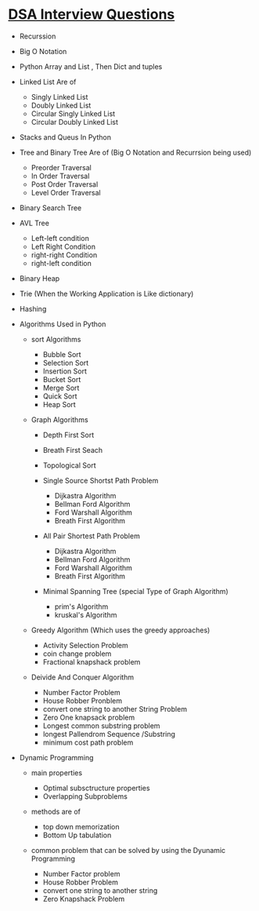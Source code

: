 # <ins> DSA Interview Questions </ins> #

- Recurssion 

- Big O Notation 

- Python Array and List , Then Dict and tuples 


- Linked List Are of 
    
    - Singly Linked List
    - Doubly Linked List
    - Circular Singly Linked List
    - Circular Doubly Linked List

- Stacks and Queus In Python 

- Tree and Binary Tree Are of (Big O Notation and Recurrsion being used) 
    
    - Preorder Traversal
    - In Order Traversal
    - Post Order Traversal
    - Level Order Traversal

- Binary Search Tree

- AVL Tree
    - Left-left condition
    - Left Right Condition
    - right-right Condition
    - right-left condition 

- Binary Heap

- Trie (When the Working Application is Like dictionary)

- Hashing 

- Algorithms Used in Python 

    - sort Algorithms

        - Bubble Sort
        - Selection Sort
        - Insertion Sort
        - Bucket Sort
        - Merge Sort
        - Quick Sort
        - Heap Sort

    - Graph Algorithms

        - Depth First Sort
        - Breath First Seach
        - Topological Sort

        - Single Source Shortst Path Problem
            - Dijkastra Algorithm
            - Bellman Ford Algorithm
            - Ford Warshall Algorithm
            - Breath First Algorithm
        - All Pair Shortest Path Problem

            - Dijkastra Algorithm
            - Bellman Ford Algorithm
            - Ford Warshall Algorithm
            - Breath First Algorithm

        - Minimal Spanning Tree (special Type of Graph Algorithm)

            - prim's Algorithm
            - kruskal's Algorithm

    - Greedy Algorithm (Which uses the greedy approaches)

        - Activity Selection Problem
        - coin change problem
        - Fractional knapshack problem

    - Deivide And Conquer Algorithm

        - Number Factor Problem
        - House Robber Pronblem
        - convert one string  to another String Problem
        - Zero One knapsack problem
        - Longest common substring problem
        - longest Pallendrom Sequence /Substring 
        - minimum cost path problem

- Dynamic Programming
    
    - main properties

        - Optimal subsctructure properties
        - Overlapping Subproblems

    - methods are of 
        - top down memorization
        - Bottom Up tabulation  

    - common problem that can be solved by using the Dyunamic Programming 

        - Number Factor problem
        - House Robber Problem
        - convert one string to another string
        - Zero Knapshack Problem 
